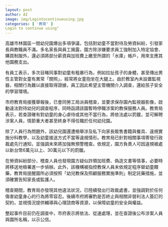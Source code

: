```yaml
---
layout: post
author: AI
image: img/Logintocontinueusing.jpg
categories: [ '教育' ]
Login to continue using"
---
```

高雄市林園區一間幼兒園爆出多項爭議，包括對幼童不當對待及勞資糾紛，引發家長與教職員不滿。多名家長與員工揭露，園方除涉嫌要求員工強制加入特定協會、購買制服外，還必須將部分薪資與加班費上繳至所謂的「水庫」帳戶，用來支應其他園務支出。  

有員工表示，多次目睹同事對幼童有粗暴行為，例如拉扯孩子的身體，甚至傳出男性主管對女童有異常「關照」，經常將女童抱坐在大腿上。由於教室內未設置監視器，相關行為難以直接取得證據，員工因此希望主管機關介入調查，還給孩子安全的學習環境。  

市府教育局接獲舉報後，已會同勞工局派員稽查，並要求保存園內監視器影像，啟動違法對待幼兒的調查程序，同時函請該園暫時停職涉案的教保服務人員。教育局表示，若查證確有對幼童的身心虐待或其他不當行為，將依法處以罰鍰，並可解聘涉案人員，情節重大者甚至終身不得任職於任何幼兒園。  

除了人員行為問題外，該幼兒園還遭檢舉涉及私下向家長販售書籍與餐具、違規實施分科教學，以及幼童接送方式不當等違規情形。教育局已針對相關事項寄發行政裁處先行通知，並強調未來將加強無預警稽查。依規定，園方負責人可因違規被處以新台幣6萬元以上、30萬元以下的罰鍰。  

在勞資糾紛部分，稽查人員也發現園方疑似詐領加班費、偽造文書等情事，必要時將移送地檢署進一步偵辦。此外，該機構被指控教保人員未依規定程序替幼童餵藥，教育局提醒園所必須按照「幼兒教保及照顧服務實施準則」制定託藥措施，並須確實告知家長或監護人。  

稽查期間，教育局亦發現其他違法狀況，已陸續發出行政裁處書，並強調對於任何傷害幼童身心的行為將零容忍。後續市府將審酌是否終止與相關非營利法人簽訂的契約，並視情況提供輔導與心理諮商等資源，以保障幼童的安全與權益。  

整起事件目前仍在調查中，市府表示將依法、從速處理，並在查證後公布涉案人員與園所名稱，以示公信。  